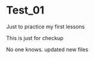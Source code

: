 # Test_01

Just to practice my first lessons

This is just for checkup

No one knows. updated new files
